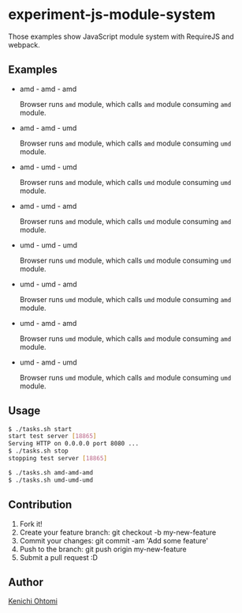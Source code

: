 # experiment-js-module-system

Those examples show JavaScript module system with RequireJS and webpack.

## Examples

- amd - amd - amd

  Browser runs `amd` module, which calls `amd` module consuming `amd` module.

- amd - amd - umd

  Browser runs `amd` module, which calls `amd` module consuming `umd` module.

- amd - umd - umd

  Browser runs `amd` module, which calls `umd` module consuming `umd` module.

- amd - umd - amd

  Browser runs `amd` module, which calls `umd` module consuming `amd` module.

- umd - umd - umd

  Browser runs `umd` module, which calls `umd` module consuming `umd` module.

- umd - umd - amd

  Browser runs `umd` module, which calls `umd` module consuming `amd` module.

- umd - amd - amd

  Browser runs `umd` module, which calls `amd` module consuming `amd` module.

- umd - amd - umd

  Browser runs `umd` module, which calls `amd` module consuming `umd` module.

## Usage

```bash
$ ./tasks.sh start
start test server [18865]
Serving HTTP on 0.0.0.0 port 8080 ...
$ ./tasks.sh stop
stopping test server [18865]

$ ./tasks.sh amd-amd-amd
$ ./tasks.sh umd-umd-umd
```

## Contribution

1. Fork it!
1. Create your feature branch: git checkout -b my-new-feature
1. Commit your changes: git commit -am 'Add some feature'
1. Push to the branch: git push origin my-new-feature
1. Submit a pull request :D

## Author

[Kenichi Ohtomi](https://github.com/ohtomi)
